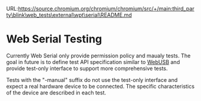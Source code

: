 URL:https://source.chromium.org/chromium/chromium/src/+/main:third_party\blink\web_tests\external\wpt\serial\README.md
# Web Serial Testing

Currently Web Serial only provide permission policy and maualy tests. The goal in future is to define test API specification similar to [WebUSB] and provide test-only interface to support more comprehensive tests.

Tests with the "-manual" suffix do not use the test-only interface and expect a
real hardware device to be connected. The specific characteristics of the device
are described in each test.

[WebUSB]: webusb
[Web Serial API]: https://wicg.github.io/serial
